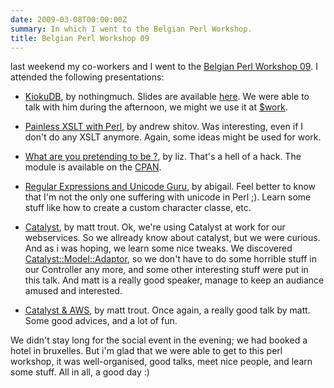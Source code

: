 ```yaml
---
date: 2009-03-08T00:00:00Z
summary: In which I went to the Belgian Perl Workshop.
title: Belgian Perl Workshop 09
---
```


last weekend my co-workers and I went to the [Belgian Perl Workshop 09](http://conferences.mongueurs.net/bpw2009/). I attended the following presentations:

 * [KiokuDB](http://conferences.mongueurs.net/bpw2009/talk/1720), by nothingmuch. Slides are available [here](http://www.iinteractive.com/kiokudb/talks/bpw2009.xul). We were able to talk with him during the afternoon, we might we use it at [$work](http://rtgi.fr).

 * [Painless XSLT with Perl](http://conferences.mongueurs.net/bpw2009/talk/1740), by andrew shitov. Was interesting, even if I don't do any XSLT anymore. Again, some ideas might be used for work.

 * [What are you pretending to be ?](http://conferences.mongueurs.net/bpw2009/talk/1792), by liz. That's a hell of a hack. The module is available on the [CPAN](http://search.cpan.org/~elizabeth/persona/).

 * [Regular Expressions and Unicode Guru](http://conferences.mongueurs.net/bpw2009/event/473), by abigail. Feel better to know that I'm not the only one suffering with unicode in Perl ;). Learn some stuff like how to create a custom character classe, etc.

 * [Catalyst](http://conferences.mongueurs.net/bpw2009/event/474), by matt trout. Ok, we're using Catalyst at work for our webservices. So we allready know about catalyst, but we were curious. And as i was hoping, we learn some nice tweaks. We discovered [Catalyst::Model::Adaptor](http://search.cpan.org/perldoc?Catalyst::Model::Adaptor), so we don't have to do some horrible stuff in our Controller any more, and some other interesting stuff were put in this talk. And matt is a really good speaker, manage to keep an audiance amused and interested.

 * [Catalyst & AWS](http://conferences.mongueurs.net/bpw2009/event/476), by matt trout. Once again, a really good talk by matt. Some good advices, and a lot of fun.

We didn't stay long for the social event in the evening; we had booked a hotel in bruxelles. But i'm glad that we were able to get to this perl workshop, it was well-organised, good talks, meet nice people, and learn some stuff. All in all, a good day :)
